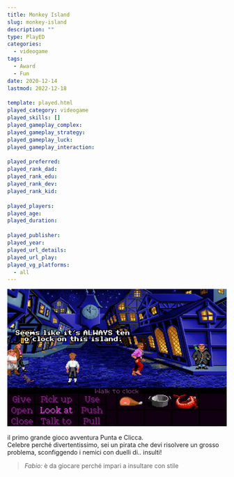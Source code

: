 ```yaml
---
title: Monkey Island
slug: monkey-island
description: ""
type: PlayED
categories:
  - videogame
tags:
  - Award
  - Fun
date: 2020-12-14
lastmod: 2022-12-18

template: played.html
played_category: videogame
played_skills: []
played_gameplay_complex:
played_gameplay_strategy:
played_gameplay_luck:
played_gameplay_interaction:

played_preferred:
played_rank_dad: 
played_rank_edu:
played_rank_dev:
played_rank_kid: 

played_players: 
played_age: 
played_duration: 

played_publisher: 
played_year: 
played_url_details: 
played_url_play: 
played_vg_platforms:
  - all
---
```


![](img/the_secret_of_monkey_island.webp)

il primo grande gioco avventura Punta e Clicca.  
Celebre perché divertentissimo, sei un pirata che devi risolvere un grosso problema, sconfiggendo i nemici con duelli di.. insulti!  

> *Fabio:*
> è da giocare perché impari a insultare con stile
